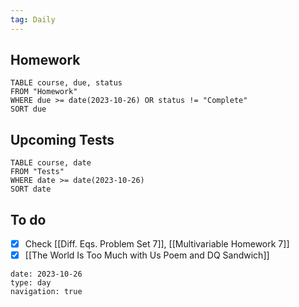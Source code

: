 ```yaml
---
tag: Daily
---
```

## Homework
```dataview
TABLE course, due, status
FROM "Homework" 
WHERE due >= date(2023-10-26) OR status != "Complete"
SORT due
```
## Upcoming Tests
```dataview
TABLE course, date
FROM "Tests" 
WHERE date >= date(2023-10-26)
SORT date
```
## To do
- [x] Check [[Diff. Eqs. Problem Set 7]], [[Multivariable Homework 7]]
- [x] [[The World Is Too Much with Us Poem and DQ Sandwich]]

```gEvent
date: 2023-10-26
type: day
navigation: true
```